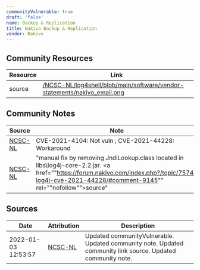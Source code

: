 ```yaml
---
communityVulnerable: true
draft: 'false'
name: Backup & Replication
title: Nakivo Backup & Replication
vendor: Nakivo
---
```



## Community Resources
| Resource | Link |
| --- | --- |
| source | [/NCSC-NL/log4shell/blob/main/software/vendor-statements/nakivo_email.png](/NCSC-NL/log4shell/blob/main/software/vendor-statements/nakivo_email.png) |

## Community Notes
| Source | Note |
| --- | --- |
| [NCSC-NL](https://github.com/NCSC-NL/log4shell/blob/main/software/README.md) | CVE-2021-4104: Not vuln ; CVE-2021-44228: Workaround </ul> |
| [NCSC-NL](https://github.com/NCSC-NL/log4shell/blob/main/software/README.md) | "manual fix by removing JndiLookup.class located in libs\log4j-core-2.2.jar. <a href=""https://forum.nakivo.com/index.php?/topic/7574-log4j-cve-2021-44228/#comment-9145"" rel=""nofollow"">source</a>" |

## Sources
| Date | Attribution | Description |
| --- | --- | --- |
| 2022-01-03 12:53:57 | [NCSC-NL](https://github.com/NCSC-NL/log4shell/blob/main/software/README.md) | Updated communityVulnerable. Updated community note. Updated community link source. Updated community note.  |
